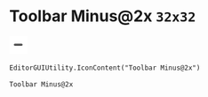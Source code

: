 # Toolbar Minus@2x `32x32`
<img src="/img/Toolbar%20Minus@2x.png" width=32 height=32>

``` CSharp
EditorGUIUtility.IconContent("Toolbar Minus@2x")
```
```
Toolbar Minus@2x
```
